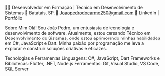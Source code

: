👨‍💻 Desenvolvedor em Formação | Técnico em Desenvolvimento de Sistemas
📍 Batatais, SP.
📧 Joaopedrodocarmo250@gmail.com
🔗 LinkedIn | Portfólio

Sobre Mim
Olá! Sou João Pedro, um entusiasta de tecnologia e desenvolvimento de software. Atualmente, estou cursando Técnico em Desenvolvimento de Sistemas, onde estou aprimorando minhas habilidades em C#, JavaScript e Dart. Minha paixão por programação me leva a explorar e construir soluções criativas e eficazes.

Tecnologias e Ferramentas
Linguagens: C#, JavaScript, Dart
Frameworks e Bibliotecas: Flutter, .NET, Node.js
Ferramentas: Git, Visual Studio, VS Code, SQL Server

